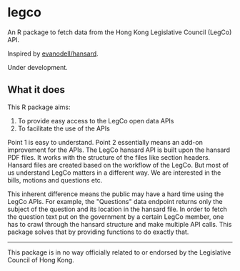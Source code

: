 # legco
An R package to fetch data from the Hong Kong Legislative Council (LegCo) API. 

Inspired by [evanodell/hansard](https://github.com/evanodell/hansard).

Under development.

## What it does
This R package aims:
1. To provide easy access to the LegCo open data APIs
2. To facilitate the use of the APIs

Point 1 is easy to understand. Point 2 essentially means an add-on improvement for the APIs.
The LegCo hansard API is built upon the hansard PDF files. It works with the structure of the files 
like section headers. Hansard files are created based on the workflow of the LegCo. 
But most of us understand LegCo matters in a different way. We are interested in the bills, motions and questions etc.

This inherent difference means the public may have a hard time using the LegCo APIs.
For example, the "Questions" data endpoint returns only the subject of the question 
and its location in the hansard file.
In order to fetch the question text put on the government by a certain LegCo member, 
one has to crawl through the hansard structure and make multiple API calls.
This package solves that by providing functions to do exactly that.

---

This package is in no way officially related to or endorsed by the Legislative Council of Hong Kong.
